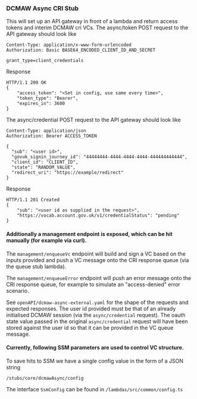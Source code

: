 ### DCMAW Async CRI Stub
This will set up an API gateway in front of a lambda and return access tokens and interim DCMAW cri VCs.
The async/token POST request to the API gateway should look like
```
Content-Type: application/x-www-form-urlencoded
Authorization: Basic BASE64_ENCODED_CLIENT_ID_AND_SECRET

grant_type=client_credentials
```
Response
```
HTTP/1.1 200 OK
{
    "access_token": "<Set in config, use same every time>",
    "token_type": "Bearer",
    "expires_in": 3600
}
```
The async/credential POST request to the API gateway should look like
```
Content-Type: application/json
Authorization: Bearer ACCESS_TOKEN

{
  "sub": "<user id>",
  "govuk_signin_journey_id": "44444444-4444-4444-4444-444444444444",
  "client_id": "CLIENT_ID",
  "state": "RANDOM_VALUE",
  "redirect_uri": "https://example/redirect"
}
```
Response
```
HTTP/1.1 201 Created
{
    "sub": "<user id as supplied in the request>",
    "https://vocab.account.gov.uk/v1/credentialStatus": "pending"
}
```

#### Additionally a management endpoint is exposed, which can be hit manually (for example via curl).
The `management/enqueueVc` endpoint will build and sign a VC based on the inputs provided and push a VC message onto the CRI response queue (via the queue stub lambda).

The `management/enqueueError` endpoint will push an error message onto the CRI response queue, for example to simulate an "access-denied" error scenario.

See `openAPI/dcmaw-async-external.yaml` for the shape of the requests and expected responses. The user id provided must be that of an already initialised DCMAW session (via the `async/credential` request). The oauth state value passed in the original `async/credential` request will have been stored against the user id so that it can be provided in the VC queue message.

#### Currently, following SSM parameters are used to control VC structure.
To save hits to SSM we have a single config value in the form of a JSON string
```
/stubs/core/dcmawAsync/config
```
The interface `SsmConfig` can be found in `/lambdas/src/common/config.ts`
